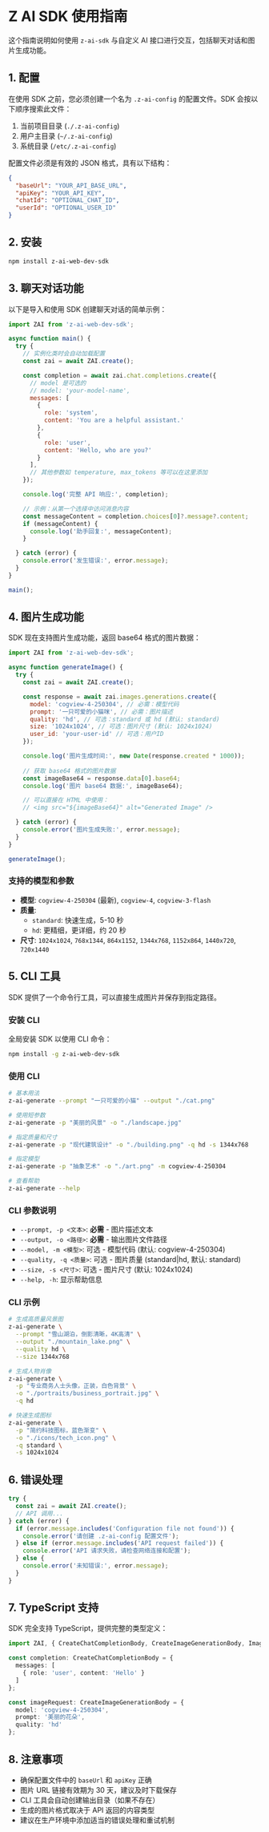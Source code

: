 # Z AI SDK 使用指南

这个指南说明如何使用 `z-ai-sdk` 与自定义 AI 接口进行交互，包括聊天对话和图片生成功能。

## 1. 配置

在使用 SDK 之前，您必须创建一个名为 `.z-ai-config` 的配置文件。SDK 会按以下顺序搜索此文件：

1.  当前项目目录 (`./.z-ai-config`)
2.  用户主目录 (`~/.z-ai-config`)
3.  系统目录 (`/etc/.z-ai-config`)

配置文件必须是有效的 JSON 格式，具有以下结构：

```json
{
  "baseUrl": "YOUR_API_BASE_URL",
  "apiKey": "YOUR_API_KEY",
  "chatId": "OPTIONAL_CHAT_ID",
  "userId": "OPTIONAL_USER_ID"
}
```

## 2. 安装

```bash
npm install z-ai-web-dev-sdk
```

## 3. 聊天对话功能

以下是导入和使用 SDK 创建聊天对话的简单示例：

```javascript
import ZAI from 'z-ai-web-dev-sdk';

async function main() {
  try {
    // 实例化类时会自动加载配置
    const zai = await ZAI.create();

    const completion = await zai.chat.completions.create({
      // model 是可选的
      // model: 'your-model-name',
      messages: [
        {
          role: 'system',
          content: 'You are a helpful assistant.'
        },
        {
          role: 'user',
          content: 'Hello, who are you?'
        }
      ],
      // 其他参数如 temperature, max_tokens 等可以在这里添加
    });

    console.log('完整 API 响应:', completion);

    // 示例：从第一个选择中访问消息内容
    const messageContent = completion.choices[0]?.message?.content;
    if (messageContent) {
      console.log('助手回复:', messageContent);
    }

  } catch (error) {
    console.error('发生错误:', error.message);
  }
}

main();
```

## 4. 图片生成功能

SDK 现在支持图片生成功能，返回 base64 格式的图片数据：

```javascript
import ZAI from 'z-ai-web-dev-sdk';

async function generateImage() {
  try {
    const zai = await ZAI.create();

    const response = await zai.images.generations.create({
      model: 'cogview-4-250304', // 必需：模型代码
      prompt: '一只可爱的小猫咪', // 必需：图片描述
      quality: 'hd', // 可选：standard 或 hd (默认: standard)
      size: '1024x1024', // 可选：图片尺寸 (默认: 1024x1024)
      user_id: 'your-user-id' // 可选：用户ID
    });

    console.log('图片生成时间:', new Date(response.created * 1000));
    
    // 获取 base64 格式的图片数据
    const imageBase64 = response.data[0].base64;
    console.log('图片 base64 数据:', imageBase64);

    // 可以直接在 HTML 中使用：
    // <img src="${imageBase64}" alt="Generated Image" />

  } catch (error) {
    console.error('图片生成失败:', error.message);
  }
}

generateImage();
```

### 支持的模型和参数

- **模型**: `cogview-4-250304` (最新), `cogview-4`, `cogview-3-flash`
- **质量**: 
  - `standard`: 快速生成，5-10 秒
  - `hd`: 更精细，更详细，约 20 秒
- **尺寸**: `1024x1024`, `768x1344`, `864x1152`, `1344x768`, `1152x864`, `1440x720`, `720x1440`

## 5. CLI 工具

SDK 提供了一个命令行工具，可以直接生成图片并保存到指定路径。

### 安装 CLI

全局安装 SDK 以使用 CLI 命令：

```bash
npm install -g z-ai-web-dev-sdk
```

### 使用 CLI

```bash
# 基本用法
z-ai-generate --prompt "一只可爱的小猫" --output "./cat.png"

# 使用短参数
z-ai-generate -p "美丽的风景" -o "./landscape.jpg"

# 指定质量和尺寸
z-ai-generate -p "现代建筑设计" -o "./building.png" -q hd -s 1344x768

# 指定模型
z-ai-generate -p "抽象艺术" -o "./art.png" -m cogview-4-250304

# 查看帮助
z-ai-generate --help
```

### CLI 参数说明

- `--prompt, -p <文本>`: **必需** - 图片描述文本
- `--output, -o <路径>`: **必需** - 输出图片文件路径
- `--model, -m <模型>`: 可选 - 模型代码 (默认: cogview-4-250304)
- `--quality, -q <质量>`: 可选 - 图片质量 (standard|hd, 默认: standard)
- `--size, -s <尺寸>`: 可选 - 图片尺寸 (默认: 1024x1024)
- `--help, -h`: 显示帮助信息

### CLI 示例

```bash
# 生成高质量风景图
z-ai-generate \
  --prompt "雪山湖泊，倒影清晰，4K高清" \
  --output "./mountain_lake.png" \
  --quality hd \
  --size 1344x768

# 生成人物肖像
z-ai-generate \
  -p "专业商务人士头像，正装，白色背景" \
  -o "./portraits/business_portrait.jpg" \
  -q hd

# 快速生成图标
z-ai-generate \
  -p "简约科技图标，蓝色渐变" \
  -o "./icons/tech_icon.png" \
  -q standard \
  -s 1024x1024
```

## 6. 错误处理

```javascript
try {
  const zai = await ZAI.create();
  // API 调用...
} catch (error) {
  if (error.message.includes('Configuration file not found')) {
    console.error('请创建 .z-ai-config 配置文件');
  } else if (error.message.includes('API request failed')) {
    console.error('API 请求失败，请检查网络连接和配置');
  } else {
    console.error('未知错误:', error.message);
  }
}
```

## 7. TypeScript 支持

SDK 完全支持 TypeScript，提供完整的类型定义：

```typescript
import ZAI, { CreateChatCompletionBody, CreateImageGenerationBody, ImageGenerationResponse } from 'z-ai-web-dev-sdk';

const completion: CreateChatCompletionBody = {
  messages: [
    { role: 'user', content: 'Hello' }
  ]
};

const imageRequest: CreateImageGenerationBody = {
  model: 'cogview-4-250304',
  prompt: '美丽的花朵',
  quality: 'hd'
};
```

## 8. 注意事项

- 确保配置文件中的 `baseUrl` 和 `apiKey` 正确
- 图片 URL 链接有效期为 30 天，建议及时下载保存
- CLI 工具会自动创建输出目录（如果不存在）
- 生成的图片格式取决于 API 返回的内容类型
- 建议在生产环境中添加适当的错误处理和重试机制
